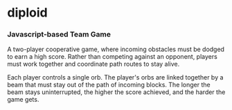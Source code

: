 # diploid

### Javascript-based Team Game


A two-player cooperative game, where incoming obstacles must be dodged to earn a high score. Rather than competing against an opponent, players must work together and coordinate path routes to stay alive.

Each player controls a single orb. The player's orbs are linked together by a beam that must stay out of the path of incoming blocks. The longer the beam stays uninterrupted, the higher the score achieved, and the harder the game gets.



